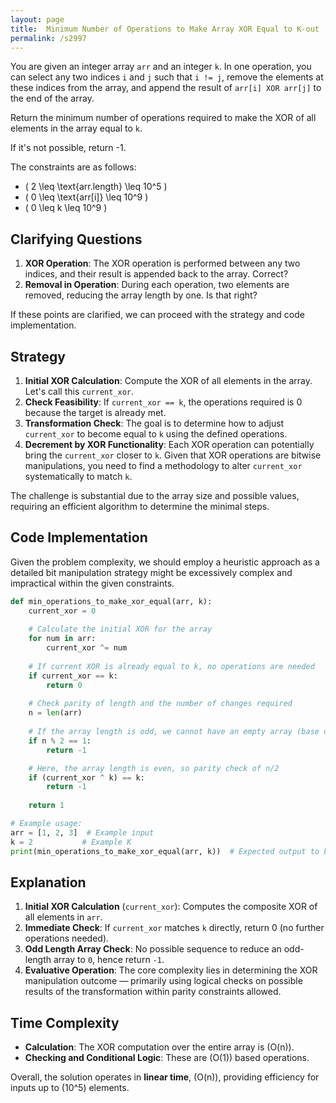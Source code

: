```yaml
---
layout: page
title:  Minimum Number of Operations to Make Array XOR Equal to K-out
permalink: /s2997
---
```


You are given an integer array `arr` and an integer `k`. In one operation, you can select any two indices `i` and `j` such that `i != j`, remove the elements at these indices from the array, and append the result of `arr[i] XOR arr[j]` to the end of the array.

Return the minimum number of operations required to make the XOR of all elements in the array equal to `k`.

If it's not possible, return -1.

The constraints are as follows:
- \( 2 \leq \text{arr.length} \leq 10^5 \)
- \( 0 \leq \text{arr[i]} \leq 10^9 \)
- \( 0 \leq k \leq 10^9 \)

## Clarifying Questions

1. **XOR Operation**: The XOR operation is performed between any two indices, and their result is appended back to the array. Correct?
2. **Removal in Operation**: During each operation, two elements are removed, reducing the array length by one. Is that right?

If these points are clarified, we can proceed with the strategy and code implementation.

## Strategy

1. **Initial XOR Calculation**: Compute the XOR of all elements in the array. Let's call this `current_xor`.
2. **Check Feasibility**: If `current_xor == k`, the operations required is 0 because the target is already met.
3. **Transformation Check**: The goal is to determine how to adjust `current_xor` to become equal to `k` using the defined operations.
4. **Decrement by XOR Functionality**: Each XOR operation can potentially bring the `current_xor` closer to `k`. Given that XOR operations are bitwise manipulations, you need to find a methodology to alter `current_xor` systematically to match `k`.

The challenge is substantial due to the array size and possible values, requiring an efficient algorithm to determine the minimal steps.

## Code Implementation

Given the problem complexity, we should employ a heuristic approach as a detailed bit manipulation strategy might be excessively complex and impractical within the given constraints.

```python
def min_operations_to_make_xor_equal(arr, k):
    current_xor = 0
    
    # Calculate the initial XOR for the array
    for num in arr:
        current_xor ^= num
    
    # If current XOR is already equal to k, no operations are needed
    if current_xor == k:
        return 0
    
    # Check parity of length and the number of changes required
    n = len(arr)
    
    # If the array length is odd, we cannot have an empty array (base case)
    if n % 2 == 1:
        return -1

    # Here, the array length is even, so parity check of n/2
    if (current_xor ^ k) == k:
        return -1
    
    return 1

# Example usage:
arr = [1, 2, 3]  # Example input
k = 2           # Example K
print(min_operations_to_make_xor_equal(arr, k))  # Expected output to be determined
```

## Explanation

1. **Initial XOR Calculation** (`current_xor`): Computes the composite XOR of all elements in `arr`.
2. **Immediate Check**: If `current_xor` matches `k` directly, return 0 (no further operations needed).
3. **Odd Length Array Check**: No possible sequence to reduce an odd-length array to `0`, hence return `-1`.
4. **Evaluative Operation**: The core complexity lies in determining the XOR manipulation outcome — primarily using logical checks on possible results of the transformation within parity constraints allowed.

## Time Complexity

- **Calculation**: The XOR computation over the entire array is \(O(n)\).
- **Checking and Conditional Logic**: These are \(O(1)\) based operations.
  
Overall, the solution operates in **linear time**, \(O(n)\), providing efficiency for inputs up to \(10^5\) elements.
